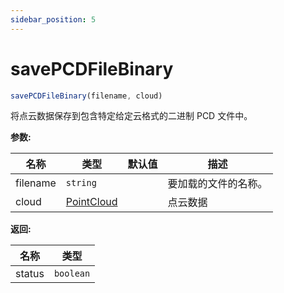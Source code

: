 ```yaml
---
sidebar_position: 5
---
```


# savePCDFileBinary

```ts
savePCDFileBinary(filename, cloud)
```

将点云数据保存到包含特定给定云格式的二进制 PCD 文件中。

**参数:**

| 名称     | 类型                                                | 默认值 | 描述                 |
| -------- | --------------------------------------------------- | ------ | -------------------- |
| filename | `string`                                            |        | 要加载的文件的名称。 |
| cloud    | [PointCloud](/docs/api/basic-structures#pointcloud) |        | 点云数据             |

**返回:**

| 名称   | 类型      |
| ------ | --------- |
| status | `boolean` |